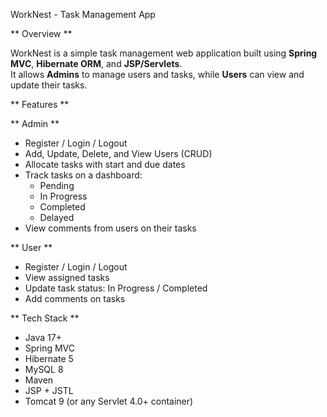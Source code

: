 
 WorkNest - Task Management App

** Overview **

WorkNest is a simple task management web application built using **Spring MVC**, **Hibernate ORM**, and **JSP/Servlets**.  
It allows **Admins** to manage users and tasks, while **Users** can view and update their tasks.

** Features **

** Admin **
- Register / Login / Logout
- Add, Update, Delete, and View Users (CRUD)
- Allocate tasks with start and due dates
- Track tasks on a dashboard:
  - Pending
  - In Progress
  - Completed
  - Delayed
- View comments from users on their tasks

 ** User **
- Register / Login / Logout
- View assigned tasks
- Update task status: In Progress / Completed
- Add comments on tasks
  
** Tech Stack **
- Java 17+
- Spring MVC 
- Hibernate 5
- MySQL 8
- Maven
- JSP + JSTL
- Tomcat 9 (or any Servlet 4.0+ container)

